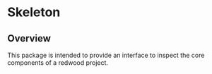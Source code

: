# Skeleton

## Overview

This package is intended to provide an interface to inspect the core components of a redwood project.
